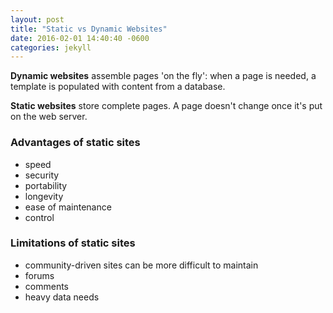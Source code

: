 ```yaml
---
layout: post
title: "Static vs Dynamic Websites"
date: 2016-02-01 14:40:40 -0600
categories: jekyll
---
```


**Dynamic websites** assemble pages 'on the fly': when a page is needed, a
  template is populated with content from a database.

**Static websites** store complete pages. A page doesn't change once it's put
  on the web server. 

### Advantages of static sites

* speed
* security
* portability
* longevity
* ease of maintenance
* control

### Limitations of static sites

* community-driven sites can be more difficult to maintain
* forums
* comments
* heavy data needs
